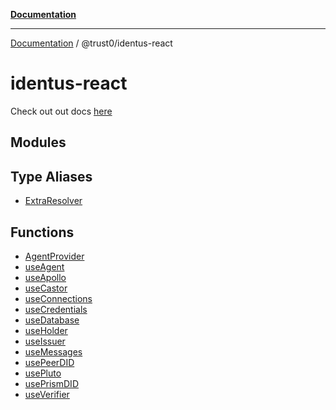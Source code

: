 [**Documentation**](../../README.md)

***

[Documentation](../../README.md) / @trust0/identus-react

# identus-react

Check out out docs [here](../../docs/@trust0/identus-react/README.md)

## Modules

## Type Aliases

- [ExtraResolver](type-aliases/ExtraResolver.md)

## Functions

- [AgentProvider](functions/AgentProvider.md)
- [useAgent](functions/useAgent.md)
- [useApollo](functions/useApollo.md)
- [useCastor](functions/useCastor.md)
- [useConnections](functions/useConnections.md)
- [useCredentials](functions/useCredentials.md)
- [useDatabase](functions/useDatabase.md)
- [useHolder](functions/useHolder.md)
- [useIssuer](functions/useIssuer.md)
- [useMessages](functions/useMessages.md)
- [usePeerDID](functions/usePeerDID.md)
- [usePluto](functions/usePluto.md)
- [usePrismDID](functions/usePrismDID.md)
- [useVerifier](functions/useVerifier.md)
